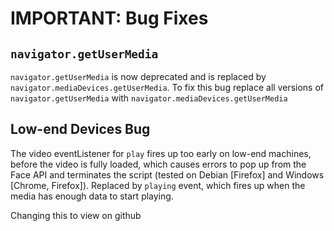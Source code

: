 # IMPORTANT: Bug Fixes

## `navigator.getUserMedia`

`navigator.getUserMedia` is now deprecated and is replaced by `navigator.mediaDevices.getUserMedia`. To fix this bug replace all versions of `navigator.getUserMedia` with `navigator.mediaDevices.getUserMedia`

## Low-end Devices Bug

The video eventListener for `play` fires up too early on low-end machines, before the video is fully loaded, which causes errors to pop up from the Face API and terminates the script (tested on Debian [Firefox] and Windows [Chrome, Firefox]). Replaced by `playing` event, which fires up when the media has enough data to start playing.

Changing this to view on github
